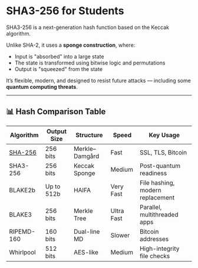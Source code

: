 # SHA3-256 for Students

SHA3-256 is a next-generation hash function based on the Keccak algorithm.

Unlike SHA-2, it uses a **sponge construction**, where:

- Input is "absorbed" into a large state
- The state is transformed using bitwise logic and permutations
- Output is "squeezed" from the state

It’s flexible, modern, and designed to resist future attacks — including some **quantum computing threats**.

---

## 📊 Hash Comparison Table

| Algorithm    | Output Size | Structure        | Speed     | Key Usage                          |
|--------------|-------------|------------------|-----------|------------------------------------|
| [SHA-256](/algo/sha256)      | 256 bits    | Merkle–Damgård   | Fast      | SSL, TLS, Bitcoin                  |
| SHA3-256     | 256 bits    | Keccak Sponge    | Medium    | Post-quantum readiness             |
| BLAKE2b      | Up to 512b  | HAIFA            | Very Fast | File hashing, modern replacement   |
| BLAKE3       | 256 bits    | Merkle Tree      | Ultra Fast| Parallel, multithreaded apps       |
| RIPEMD-160   | 160 bits    | Dual-line MD     | Slower    | Bitcoin addresses                  |
| Whirlpool    | 512 bits    | AES-like         | Medium    | High-integrity file checks         |
